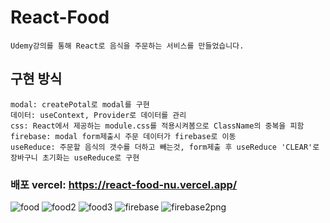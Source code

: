 # React-Food
```
Udemy강의를 통해 React로 음식을 주문하는 서비스를 만들었습니다.
```
## 구현 방식
```
modal: createPotal로 modal를 구현   
데이터: useContext, Provider로 데이터를 관리   
css: React에서 제공하는 module.css를 적용시켜봄으로 ClassName의 중복을 피함   
firebase: modal form제출시 주문 데이터가 firebase로 이동   
useReduce: 주문할 음식의 갯수를 더하고 빼는것, form제출 후 useReduce 'CLEAR'로 장바구니 초기화는 useReduce로 구현
```
### 배포 vercel: https://react-food-nu.vercel.app/

![food](https://user-images.githubusercontent.com/96061695/175877679-61893810-dc8a-4ba9-b259-59f4c4e6a48e.png)
![food2](https://user-images.githubusercontent.com/96061695/175877696-51b1712f-253a-4af7-b7a1-86d0dad513f5.png)
![food3](https://user-images.githubusercontent.com/96061695/175877705-5368bbe3-59af-47cb-abf5-eee47d2dd4d6.png)
![firebase](https://user-images.githubusercontent.com/96061695/175877711-9d378c39-a582-4e66-95c6-99e9049f0e99.png)
![firebase2png](https://user-images.githubusercontent.com/96061695/175877716-995ccc8a-cdf2-4803-90ce-0e6bf9cc40b7.png)



